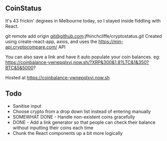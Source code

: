 ## CoinStatus

It's 43 frickin' degrees in Melbourne today, so I stayed inside fiddling with React.

git remote add origin git@github.com:jfhinchcliffe/cryptostatus.git
Created using create-react-app, axios, and uses the https://min-api.cryptocompare.com/ API

You can also save a link and have it auto populate your coin balances. eg:
https://coinbalance-ywnepqlxvj.now.sh/?XRP&300&1.8?LTC&1&350?BTC&5&5000?

Hosted at https://coinbalance-ywnepqlxvj.now.sh

## Todo
- Sanitise input
- Choose crypto from a drop down list instead of entering manually
- SOMEWHAT DONE - Handle non-existent coins gracefully
- DONE - Add a link generator so that people can check their balance without inputting their coins each time
- Chunk the React components up a bit more logically